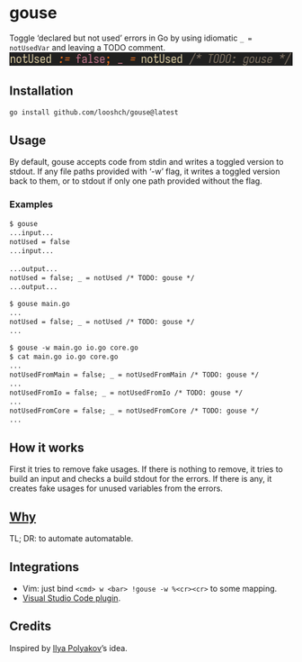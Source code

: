 # gouse
Toggle ‘declared but not used’ errors in Go by using idiomatic `_ = notUsedVar`
and leaving a TODO comment. ![a demo gif](demo.gif)

## Installation
```
go install github.com/looshch/gouse@latest
```

## Usage
By default, gouse accepts code from stdin and writes a toggled version to
stdout. If any file paths provided with ‘-w’ flag, it writes a toggled version
back to them, or to stdout if only one path provided without the flag.

### Examples
```
$ gouse
...input...
notUsed = false
...input...

...output...
notUsed = false; _ = notUsed /* TODO: gouse */
...output...
```
```
$ gouse main.go
...
notUsed = false; _ = notUsed /* TODO: gouse */
...
```
```
$ gouse -w main.go io.go core.go
$ cat main.go io.go core.go
...
notUsedFromMain = false; _ = notUsedFromMain /* TODO: gouse */
...
notUsedFromIo = false; _ = notUsedFromIo /* TODO: gouse */
...
notUsedFromCore = false; _ = notUsedFromCore /* TODO: gouse */
...
```

## How it works
First it tries to remove fake usages. If there is nothing to remove, it tries
to build an input and checks a build stdout for the errors. If there is any,
it creates fake usages for unused variables from the errors.

## [Why](https://loosh.ch/blog/gouse)
TL; DR: to automate automatable.

## Integrations
* Vim: just bind `<cmd> w <bar> !gouse -w %<cr><cr>` to some mapping.
* [Visual Studio Code plugin](https://github.com/looshch/gouse-vsc).

## Credits
Inspired by [Ilya Polyakov](https://github.com/PolyakovIlya)’s idea.
